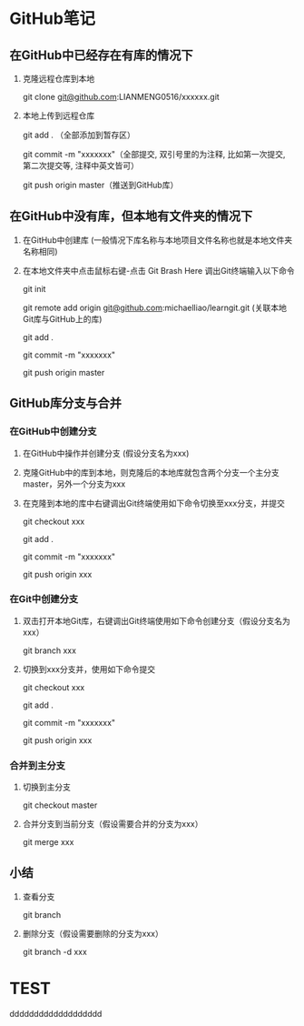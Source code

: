 # GitHub笔记

## 在GitHub中已经存在有库的情况下	

1. 克隆远程仓库到本地

   git clone git@github.com:LIANMENG0516/xxxxxx.git

2. 本地上传到远程仓库

   git add . （全部添加到暂存区）

   git commit -m "xxxxxxx"（全部提交, 双引号里的为注释, 比如第一次提交, 第二次提交等, 注释中英文皆可）

   git push origin master（推送到GitHub库）

## 在GitHub中没有库，但本地有文件夹的情况下

1. 在GitHub中创建库 (一般情况下库名称与本地项目文件名称也就是本地文件夹名称相同)

2. 在本地文件夹中点击鼠标右键-点击 Git Brash Here 调出Git终端输入以下命令

   git init

   git remote add origin git@github.com:michaelliao/learngit.git   (关联本地Git库与GitHub上的库)

   git add .

   git commit -m "xxxxxxx"

   git push origin master


## GitHub库分支与合并

### 在GitHub中创建分支

1. 在GitHub中操作并创建分支	(假设分支名为xxx)

2. 克隆GitHub中的库到本地，则克隆后的本地库就包含两个分支一个主分支master，另外一个分支为xxx

3. 在克隆到本地的库中右键调出Git终端使用如下命令切换至xxx分支，并提交

    git checkout xxx

    git add .

    git commit -m "xxxxxxx"

    git push origin xxx

### 在Git中创建分支

1. 双击打开本地Git库，右键调出Git终端使用如下命令创建分支（假设分支名为xxx）

    git branch xxx

2. 切换到xxx分支并，使用如下命令提交

    git checkout xxx

    git add .

    git commit -m "xxxxxxx"

    git push origin xxx

### 合并到主分支

1. 切换到主分支

    git checkout master

2. 合并分支到当前分支（假设需要合并的分支为xxx）

    git merge xxx

## 小结

1. 查看分支

    git branch

2. 删除分支（假设需要删除的分支为xxx）

    git branch -d xxx

# TEST

ddddddddddddddddddd